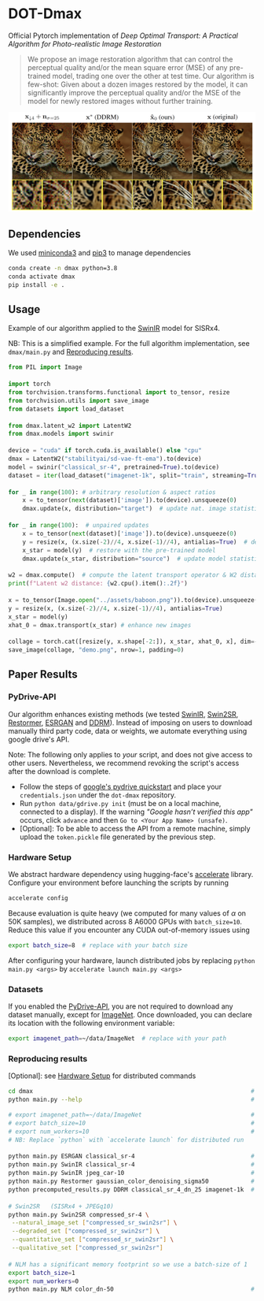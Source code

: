 

# DOT-Dmax

Official Pytorch implementation of _Deep Optimal Transport: A Practical Algorithm for Photo-realistic Image Restoration_

> We propose an image restoration algorithm that can control the perceptual quality and/or the mean square error (MSE) of any pre-trained model, trading one over the other at test time. Our algorithm is few-shot: Given about a dozen images restored by the model, it can significantly improve the perceptual quality and/or the MSE of the model for newly restored images without further training.

![Collage](assets/teaser.png)

## Dependencies
We used [miniconda3](https://docs.conda.io/en/latest/miniconda.html) and [pip3](https://pip.pypa.io/en/stable/) to manage dependencies
```bash
conda create -n dmax python=3.8
conda activate dmax
pip install -e .
```

## Usage
Example of our algorithm applied to the [SwinIR](https://github.com/JingyunLiang/SwinIR) model for SISRx4.

NB: This is a simplified example. For the full algorithm implementation, see `dmax/main.py` and [Reproducing results](#Reproducing-results).
```python
from PIL import Image

import torch
from torchvision.transforms.functional import to_tensor, resize
from torchvision.utils import save_image
from datasets import load_dataset

from dmax.latent_w2 import LatentW2
from dmax.models import swinir

device = "cuda" if torch.cuda.is_available() else "cpu"
dmax = LatentW2("stabilityai/sd-vae-ft-ema").to(device)
model = swinir("classical_sr-4", pretrained=True).to(device)
dataset = iter(load_dataset("imagenet-1k", split="train", streaming=True))

for _ in range(100): # arbitrary resolution & aspect ratios
    x = to_tensor(next(dataset)['image']).to(device).unsqueeze(0)
    dmax.update(x, distribution="target")  # update nat. image statistics

for _ in range(100):  # unpaired updates
    x = to_tensor(next(dataset)['image']).to(device).unsqueeze(0)
    y = resize(x, (x.size(-2)//4, x.size(-1)//4), antialias=True)  # degrade image
    x_star = model(y)  # restore with the pre-trained model
    dmax.update(x_star, distribution="source")  # update model statistics

w2 = dmax.compute()  # compute the latent transport operator & W2 distance
print(f"Latent w2 distance: {w2.cpu().item():.2f}")

x = to_tensor(Image.open("../assets/baboon.png")).to(device).unsqueeze(0) 
y = resize(x, (x.size(-2)//4, x.size(-1)//4), antialias=True)
x_star = model(y) 
xhat_0 = dmax.transport(x_star) # enhance new images

collage = torch.cat([resize(y, x.shape[-2:]), x_star, xhat_0, x], dim=-1).to(device)
save_image(collage, "demo.png", nrow=1, padding=0)
```
## Paper Results
### PyDrive-API
Our algorithm enhances existing methods (we tested [SwinIR](https://github.com/JingyunLiang/SwinIR), [Swin2SR](https://github.com/mv-lab/swin2sr), [Restormer](https://github.com/swz30/Restormer), [ESRGAN](https://github.com/xinntao/ESRGAN) and [DDRM](https://github.com/bahjat-kawar/ddrm)).
Instead of imposing on users to download manually third party code, data or weights, we automate everything using google drive's API.

Note: The following only applies to *your* script, and does not give access to other users.
Nevertheless, we recommend revoking the script's access after the download is complete.

- Follow the steps of [google's pydrive quickstart](https://developers.google.com/drive/api/v3/quickstart/python) and place your `credentials.json` under the `dot-dmax` repository.
- Run `python data/gdrive.py init` (must be on a local machine, connected to a display). If the warning _"Google hasn’t verified this app"_ occurs, click `advance` and then `Go to <Your App Name> (unsafe)`.
- \[Optional\]: To be able to access the API from a remote machine, simply upload the `token.pickle` file generated by the previous step.

### Hardware Setup
We abstract hardware dependency using hugging-face's [accelerate](https://huggingface.co/docs/accelerate/index) library.
Configure your environment before launching the scripts by running
```bash
accelerate config
```
Because evaluation is quite heavy (we computed for many values of $\alpha$ on 50K samples), we distributed across 8 A6000 GPUs with `batch_size=10`.
Reduce this value if you encounter any CUDA out-of-memory issues using
```bash
export batch_size=8  # replace with your batch size
```
After configuring your hardware, launch distributed jobs by replacing `python main.py <args>`  by `accelerate launch main.py <args>`

### Datasets
If you enabled the [PyDrive-API](#PyDrive-API), you are not required to download any dataset manually, except for [ImageNet](https://www.image-net.org/).
Once downloaded, you can declare its location with the following environment variable:
```bash
export imagenet_path=~/data/ImageNet  # replace with your path
```

### Reproducing results
\[Optional\]: see [Hardware Setup](#Hardware-Setup) for distributed commands
```bash
cd dmax                                                              # we must run main.py under the source directory
python main.py --help                                                # displays all optional arguments
```
```bash
# export imagenet_path=~/data/ImageNet                               # ---> replace with your path
# export batch_size=10                                               # ---> replace with you batch size
# export num_workers=10                                              # ---> replace with your number of workers
# NB: Replace `python` with `accelerate launch` for distributed run

python main.py ESRGAN classical_sr-4                                 # ESRGAN    (SISRx4)
python main.py SwinIR classical_sr-4                                 # SwinIR    (SISRx4)
python main.py SwinIR jpeg_car-10                                    # SwinIR    (JPEGq10)
python main.py Restormer gaussian_color_denoising_sigma50            # Restormer (AWGNs50)
python precomputed_results.py DDRM classical_sr_4_dn_25 imagenet-1k  # DDRM      (SISRx4 + AWGNs25)

# Swin2SR   (SISRx4 + JPEGq10)
python main.py Swin2SR compressed_sr-4 \
 --natural_image_set ["compressed_sr_swin2sr"] \
 --degraded_set ["compressed_sr_swin2sr"] \
 --quantitative_set ["compressed_sr_swin2sr"] \
 --qualitative_set ["compressed_sr_swin2sr"]

# NLM has a significant memory footprint so we use a batch-size of 1
export batch_size=1
export num_workers=0
python main.py NLM color_dn-50                                       # NLM       (AWGNs50)
```
